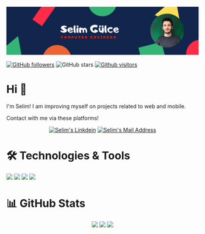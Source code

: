 <img src="https://github.com/gulceselim/gulceselim/blob/main/readme_banner.png"></img>

[![GitHub followers](https://img.shields.io/github/followers/gulceselim?style=social)](https://github.com/gulceselim?tab=followers)
![GitHub stars](https://img.shields.io/github/stars/gulceselim?style=social)
[![Github visitors](https://visitor-badge.glitch.me/badge?page_id=gulceselim.visitor-badge)](https://GitHub.com/gulceselim/StrapDown.js/stargazers/)


# Hi 👋
I'm Selim! I am improving myself on projects related to web and mobile.

Contact with me via these platforms! 

<p align="center">
  <a href="https://www.linkedin.com/in/gulceselim/" target="_blank" rel="nofollow"><img alt="Selim's Linkdein" src="https://img.shields.io/badge/LinkedIn-0077B5?style=for-the-badge&logo=linkedin&logoColor=white" /></a>
  <a href="mailto:gulceselim6@gmail.com" target="_blank" rel="nofollow"><img alt="Selim's Mail Address" src="https://img.shields.io/badge/Gmail-D14836?style=for-the-badge&logo=gmail&logoColor=white" /></a>
</p>
  
# 🛠 Technologies & Tools 
<img src="https://img.shields.io/badge/C%23-239120?style=for-the-badge&logo=c-sharp&logoColor=white"></img>
<img src="https://img.shields.io/badge/.NET-5C2D91?style=for-the-badge&logo=.net&logoColor=white"></img>
<img src="https://img.shields.io/badge/Microsoft_SQL_Server-CC2927?style=for-the-badge&logo=microsoft-sql-server&logoColor=white"></img>
<img src="https://img.shields.io/badge/Windows-0078D6?style=for-the-badge&logo=windows&logoColor=white"></img>

# 📊 GitHub Stats

<p align="center">
  <img src="https://github-readme-stats.vercel.app/api?username=gulceselim&count_private=true&show_icons=true&theme=tokyonight">
  <img src="https://github-readme-stats.vercel.app/api/top-langs/?username=gulceselim&hide=html,python,jupyter notebook&layout=compact&show_icons=true&theme=tokyonight">
  <img src="https://github-readme-stats.vercel.app/api/pin?username=gulceselim&repo=re-cap-project-with-csharp&show_icons=true&theme=tokyonight"
</p>



<!--
**gulceselim/gulceselim** is a ✨ _special_ ✨ repository because its `README.md` (this file) appears on your GitHub profile.

Here are some ideas to get you started:

- 🔭 I’m currently working on ...
- 🌱 I’m currently learning ...
- 👯 I’m looking to collaborate on ...
- 🤔 I’m looking for help with ...
- 💬 Ask me about ...
- 📫 How to reach me: ...
- 😄 Pronouns: ...
- ⚡ Fun fact: ...
-->

